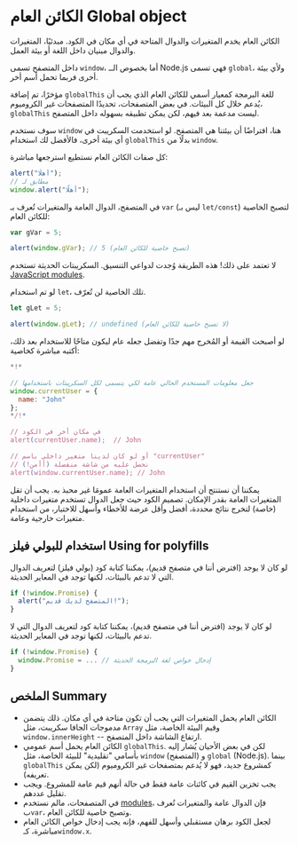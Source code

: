 
#  الكائن العام  Global object 
الكائن العام يخدم المتغيرات والدوال المتاحة في أي مكان في الكود. مبدئيًا، المتغيرات والدوال مبنيان داخل اللغة أو بيئة العمل.


داخل المتصفح تسمى `window`، أما بخصوص الــ Node.js فهي تسمى `global`، ولأي بيئة أخرى فربما تحمل أسم أخر. 

مؤخرًا، تم إضافة `globalThis` للغة البرمجة كمعيار أسمي للكائن العام الذي يجب أن يُدعم خلال كل البيئات. في بعض المتصفحات، تحديدًا المتصفحات غير الكروميوم، `globalThis` ليست مدعمة بعد فيهم، لكن يمكن تطبيقه بسهوله داخل المتصفح.

سوف نستخدم `window` هنا، افتراضًا أن بيئتنا هي المتصفح. لو استخدمت السكريبت في أي بيئة أخرى، فالأفضل لك استخدام `globalThis` بدلًا من `window`. 

كل صفات الكائن العام نستطيع استرجعها مباشرة:

```js run
alert("أهلًا");
// مطابق لـ
window.alert("أهلًا");
```

في المتصفح، الدوال العامة والمتغيرات تُعرف بـ `var` (ليس بـ `let/const`) لتصبح الخاصية للكائن العام:

```js run untrusted refresh
var gVar = 5;

alert(window.gVar); // 5 (تصبح خاصية للكائن العام)
```

لا تعتمد على ذلك! هذه الطريقة وُجدت لدواعي التنسيق. السكريبتات الحديثة تستخدم [JavaScript modules](info:modules).

لو تم استخدام `let`، تلك الخاصية لن تُعرّف.


```js run untrusted refresh
let gLet = 5;

alert(window.gLet); // undefined (لا تصبح خاصية للكائن العام)
```

لو أصبحت القيمة أو المُخرج مهم جدًا وتفضل جعله عام ليكون متاحًا للاستخدام بعد ذلك، أكتبه مباشرة كخاصية: 

```js run
*!*

// جعل معلومات المستخدم الحالي عامة لكي يتسمى لكل السكريبتات باستخدامها
window.currentUser = {
  name: "John"
};
*/!*

// في مكان أخر في الكود
alert(currentUser.name);  // John

// أو لو كان لدينا متغير داخلي باسم "currentUser" 
// نحصل عليه من شاشة منفصلة (أأمن!)
alert(window.currentUser.name); // John
```

يمكننا أن نستنتج أن استخدام المتغيرات العامة عمومَا غير محبذ به. يجب أن تقل المتغيرات العامة بقدر الإمكان. تصميم الكود حيث جعل الدوال تستخدم متغيرات داخلية (خاصة) لتخرج نتائج محددة، أفضل وأقل عرضة للأخطاء وأسهل للاختبار، من استخدام متغيرات خارجية وعامة.

## استخدام للبولي فيلز Using for polyfills

لو كان لا يوجد (افترض أننا في متصفح قديم)، يمكننا كتابة كود (بولي فيلز) لتعريف الدوال التي لا تدعم بالبيئات، لكنها توجد في المعاير الحديثة.
```js run
if (!window.Promise) {
  alert("المتصفح لديك قديم!");
}
```


لو كان لا يوجد (افترض أننا في متصفح قديم)، يمكننا كتابة كود لتعريف الدوال التي لا تدعم بالبيئات، لكنها توجد في المعاير الحديثة.


```js run
if (!window.Promise) {
  window.Promise = ... // إدخال خواص لغة البرمجة الحديثة
}
```

## الملخص Summary

- 	الكائن العام يحمل المتغيرات التي يجب أن تكون متاحة في أي مكان.
ذلك يتضمن مدموجات الجافا سكريبت، مثل `Array` وقيم البيئة الخاصة، مثل `window.innerHeight` -- ارتفاع الشاشة داخل المتصفح.
-	الكائن العام يحمل أسم عمومي `globalThis`.
لكن في بعض الأحيان يُشار إليه بأسامي "تقليدية" للبيئة الخاصة، مثل `window` (المتصفح) و `global` (Node.js). بينما `globalThis` كمشروع جديد، فهو لا يُدعم بمتصفحات غير الكروميوم (لكن يمكن تعريفه).
-	يجب تخزين القيم في كائنات عامة فقط في حالة أنهم قيم عامة للمشروع. ويجب تقليل عددهم.
-	في المتصفحات، مالم نستخدم [modules](info:modules)، فإن الدوال عامة والمتغيرات تُعرف ب`var`، وتصبح خاصية للكائن العام.
-	لجعل الكود برهان مستقبلي وأسهل للفهم، فإنه يجب إدخال خواص الكائن العام مباشرة، كـ`window.x`.

